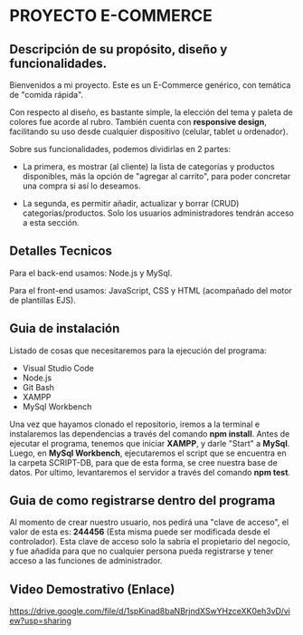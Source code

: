 # PROYECTO E-COMMERCE

## Descripción de su propósito, diseño y funcionalidades.

Bienvenidos a mi proyecto. Este es un E-Commerce genérico, con temática de "comida rápida". 

Con respecto al diseño, es bastante simple, la elección del tema y paleta de colores fue acorde al rubro. También cuenta con __responsive design__, facilitando su uso desde cualquier dispositivo (celular, tablet u ordenador).

Sobre sus funcionalidades, podemos dividirlas en 2 partes: 

- La primera, es mostrar (al cliente) la lista de categorías y productos disponibles, más la opción de "agregar al carrito", para poder concretar una compra si así lo deseamos.

- La segunda, es permitir añadir, actualizar y borrar (CRUD) categorías/productos. Solo los usuarios administradores tendrán acceso a esta sección.

## Detalles Tecnicos

Para el back-end usamos: Node.js y MySql.

Para el front-end usamos: JavaScript, CSS y HTML (acompañado del motor de plantillas EJS).

## Guia de instalación

Listado de cosas que necesitaremos para la ejecución del programa:

- Visual Studio Code
- Node.js
- Git Bash
- XAMPP
- MySql Workbench

Una vez que hayamos clonado el repositorio, iremos a la terminal e instalaremos las dependencias a través del comando __npm install__. Antes de ejecutar el programa, tenemos que iniciar __XAMPP__, y darle "Start" a __MySql__. Luego, en __MySql Workbench__, ejecutaremos el script que se encuentra en la carpeta SCRIPT-DB, para que de esta forma, se cree nuestra base de datos. Por ultimo, levantaremos el servidor a través del comando __npm test__.

## Guia de como registrarse dentro del programa

Al momento de crear nuestro usuario, nos pedirá una "clave de acceso", el valor de esta es: __244456__ (Esta misma puede ser modificada desde el controlador). Esta clave de acceso solo la sabría el propietario del negocio, y fue añadida para que no cualquier persona pueda registrarse y tener acceso a las funciones de administrador.

## Video Demostrativo (Enlace)

https://drive.google.com/file/d/1spKinad8baNBrjndXSwYHzceXK0eh3vD/view?usp=sharing
